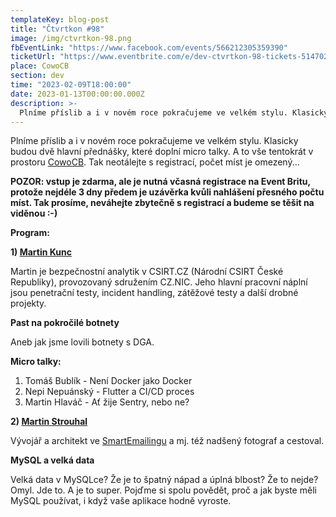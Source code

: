 ```yaml
---
templateKey: blog-post
title: "Čtvrtkon #98"
image: /img/ctvrtkon-98.png
fbEventLink: "https://www.facebook.com/events/566212305359390"
ticketUrl: "https://www.eventbrite.com/e/dev-ctvrtkon-98-tickets-514702768837"
place: CowoCB
section: dev
time: "2023-02-09T18:00:00"
date: 2023-01-13T00:00:00.000Z
description: >-
  Plníme příslib a i v novém roce pokračujeme ve velkém stylu. Klasicky budou dvě hlavní přednášky, které doplní micro talky. A to vše tentokrát v prostoru CowoCB.
---
```


Plníme příslib a i v novém roce pokračujeme ve velkém stylu. Klasicky budou dvě hlavní přednášky, které doplní micro talky. A to vše tentokrát v prostoru [CowoCB](https://www.cowocb.cz/). Tak neotálejte s registrací, počet míst je omezený...

**POZOR: vstup je zdarma, ale je nutná včasná registrace na Event Britu, protože nejdéle 3 dny předem je uzávěrka kvůli nahlášení přesného počtu míst. Tak prosíme, neváhejte zbytečně s registrací a budeme se těšit na viděnou :-)**

**Program:**

**1) [Martin Kunc](https://www.linkedin.com/in/martin-k-553437113/)**

Martin je bezpečnostní analytik v CSIRT.CZ (Národní CSIRT České Republiky), provozovaný sdružením CZ.NIC. Jeho hlavní pracovní náplní jsou penetrační testy, incident handling, zátěžové testy a další drobné projekty.

**Past na pokročilé botnety**

Aneb jak jsme lovili botnety s DGA.

**Micro talky:**

1. Tomáš Bublík	- Není Docker jako Docker
2. Nepi Nepuánský	- Flutter a CI/CD proces
3. Martin Hlaváč - Ať žije Sentry, nebo ne?

**2) [Martin Strouhal](https://twitter.com/strouhi)**

Vývojář a architekt ve [SmartEmailingu](https://www.smartemailing.cz) a mj. též nadšený fotograf a cestoval.

**MySQL a velká data**

Velká data v MySQLce? Že je to špatný nápad a úplná blbost? Že to nejde? Omyl. Jde to. A je to super. Pojďme si spolu povědět, proč a jak byste měli MySQL používat, i když vaše aplikace hodně vyroste.
